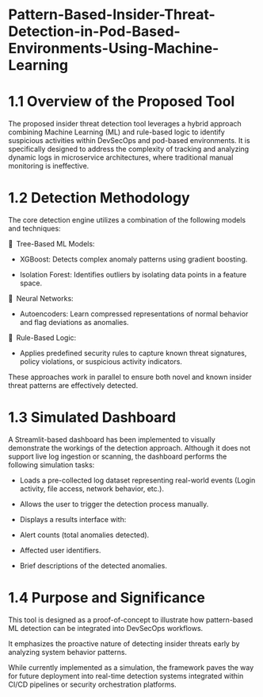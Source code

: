 # Pattern-Based-Insider-Threat-Detection-in-Pod-Based-Environments-Using-Machine-Learning

# 1.1 Overview of the Proposed Tool
The proposed insider threat detection tool leverages a hybrid approach combining Machine Learning (ML) and rule-based logic to identify suspicious activities within DevSecOps and pod-based environments. It is specifically designed to address the complexity of tracking and analyzing dynamic logs in microservice architectures, where traditional manual monitoring is ineffective.

# 1.2 Detection Methodology
The core detection engine utilizes a combination of the following models and techniques:

🔸 Tree-Based ML Models:

- XGBoost: Detects complex anomaly patterns using gradient boosting.

- Isolation Forest: Identifies outliers by isolating data points in a feature space.

🔸 Neural Networks:

- Autoencoders: Learn compressed representations of normal behavior and flag deviations as anomalies.

🔸 Rule-Based Logic:

- Applies predefined security rules to capture known threat signatures, policy violations, or suspicious activity indicators.

These approaches work in parallel to ensure both novel and known insider threat patterns are effectively detected.

# 1.3 Simulated Dashboard
A Streamlit-based dashboard has been implemented to visually demonstrate the workings of the detection approach. Although it does not support live log ingestion or scanning, the dashboard performs the following simulation tasks:

  - Loads a pre-collected log dataset representing real-world events (Login activity, file access, network behavior, etc.).

  - Allows the user to trigger the detection process manually.

  - Displays a results interface with:

  - Alert counts (total anomalies detected).

  - Affected user identifiers.

  - Brief descriptions of the detected anomalies.

# 1.4 Purpose and Significance
This tool is designed as a proof-of-concept to illustrate how pattern-based ML detection can be integrated into DevSecOps workflows.

It emphasizes the proactive nature of detecting insider threats early by analyzing system behavior patterns.

While currently implemented as a simulation, the framework paves the way for future deployment into real-time detection systems integrated within CI/CD pipelines or security orchestration platforms.

